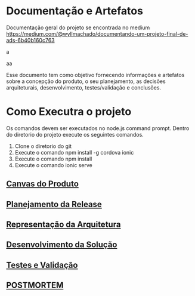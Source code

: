 # Documentação e Artefatos
Documentação geral do  projeto se encontrada
no medium https://medium.com/@wyllmachado/documentando-um-projeto-final-de-ads-6b40b160c763

a


aa

Esse documento tem como objetivo fornecendo informações e artefatos sobre a concepção do produto, o seu planejamento, as decisões arquiteturais, desenvolvimento, testes/validação e conclusões.

# Como Executra o projeto
Os comandos devem ser executados no node.js command prompt.
Dentro do diretorio do projeto execute os seguintes comandos.
1. Clone o diretorio do git
2. Execute o comando npm install -g cordova ionic
3. Execute o comando npm install
4. Execute o comando ionic serve


## [Canvas do Produto](canvas-do-produto.md)

## [Planejamento da Release](planejamento-da-release.md)

## [Representação da Arquitetura](representacao-da-arquitetura.md) 

## [Desenvolvimento da Solução](desenvolvimento-da-solucao.md)

## [Testes e Validação](testes.md)

## [POSTMORTEM](postmortem.md)



